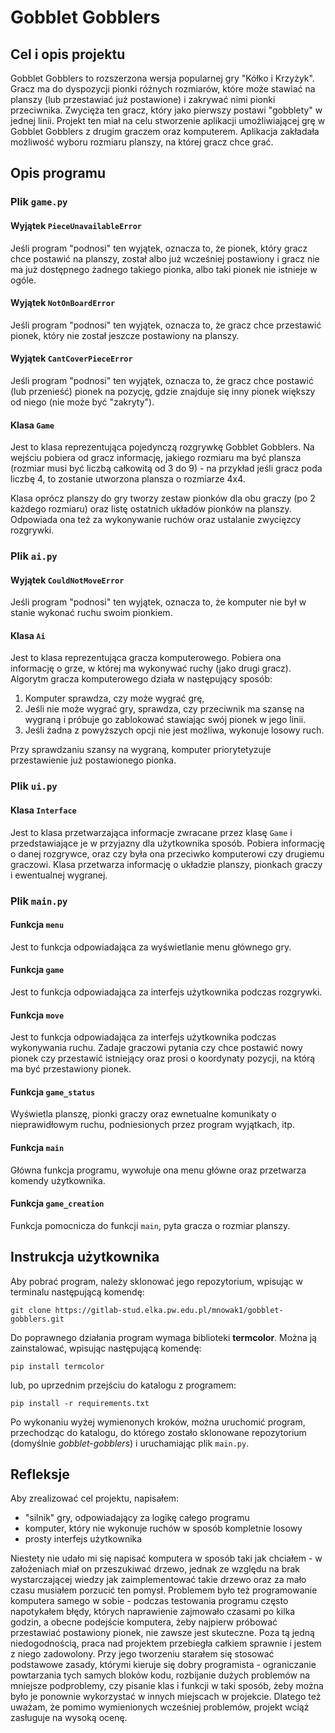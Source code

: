 # Gobblet Gobblers
## Cel i opis projektu
Gobblet Gobblers to rozszerzona wersja popularnej gry "Kółko i Krzyżyk". Gracz ma do dyspozycji pionki różnych rozmiarów, które może stawiać na planszy (lub przestawiać już postawione) i zakrywać nimi pionki przeciwnika. Zwycięża ten gracz, który jako pierwszy postawi "gobblety" w jednej linii. Projekt ten miał na celu stworzenie aplikacji umożliwiającej grę w Gobblet Gobblers z drugim graczem oraz komputerem. Aplikacja zakładała możliwość wyboru rozmiaru planszy, na której gracz chce grać.

## Opis programu
### Plik `game.py`
#### Wyjątek `PieceUnavailableError`
Jeśli program "podnosi" ten wyjątek, oznacza to, że pionek, który gracz chce postawić na planszy, został albo już wcześniej postawiony i gracz nie ma już dostępnego żadnego takiego pionka, albo taki pionek nie istnieje w ogóle.
#### Wyjątek `NotOnBoardError`
Jeśli program "podnosi" ten wyjątek, oznacza to, że gracz chce przestawić pionek, który nie został jeszcze postawiony na planszy.
#### Wyjątek `CantCoverPieceError`
Jeśli program "podnosi" ten wyjątek, oznacza to, że gracz chce postawić (lub przenieść) pionek na pozycję, gdzie znajduje się inny pionek większy od niego (nie może być "zakryty").
#### Klasa `Game`
Jest to klasa reprezentująca pojedynczą rozgrywkę Gobblet Gobblers. Na wejściu pobiera od gracz informację, jakiego rozmiaru ma być plansza (rozmiar musi być liczbą całkowitą od 3 do 9) - na przykład jeśli gracz poda liczbę 4, to zostanie utworzona plansza o rozmiarze 4x4.

Klasa oprócz planszy do gry tworzy zestaw pionków dla obu graczy (po 2 każdego rozmiaru) oraz listę ostatnich układów pionków na planszy. Odpowiada ona też za wykonywanie ruchów oraz ustalanie zwycięzcy rozgrywki.
### Plik `ai.py`
#### Wyjątek `CouldNotMoveError`
Jeśli program "podnosi" ten wyjątek, oznacza to, że komputer nie był w stanie wykonać ruchu swoim pionkiem.
#### Klasa `Ai`
Jest to klasa reprezentująca gracza komputerowego. Pobiera ona informację o grze, w której ma wykonywać ruchy (jako drugi gracz). Algorytm gracza komputerowego działa w następujący sposób:
1. Komputer sprawdza, czy może wygrać grę,
2. Jeśli nie może wygrać gry, sprawdza, czy przeciwnik ma szansę na wygraną i próbuje go zablokować stawiając swój pionek w jego linii.
3. Jeśli żadna z powyższych opcji nie jest możliwa, wykonuje losowy ruch.

Przy sprawdzaniu szansy na wygraną, komputer priorytetyzuje przestawienie już postawionego pionka.
### Plik `ui.py`
#### Klasa `Interface`
Jest to klasa przetwarzająca informacje zwracane przez klasę `Game` i przedstawiające je w przyjazny dla użytkownika sposób. Pobiera informację o danej rozgrywce, oraz czy była ona przeciwko komputerowi czy drugiemu graczowi.
Klasa przetwarza informację o układzie planszy, pionkach graczy i ewentualnej wygranej.
### Plik `main.py`
#### Funkcja `menu`
Jest to funkcja odpowiadająca za wyświetlanie menu głównego gry.
#### Funkcja `game`
Jest to funkcja odpowiadająca za interfejs użytkownika podczas rozgrywki.
#### Funkcja `move`
Jest to funkcja odpowiadająca za interfejs użytkownika podczas wykonywania ruchu. Zadaje graczowi pytania czy chce postawić nowy pionek czy przestawić istniejący oraz prosi o koordynaty pozycji, na którą ma być przestawiony pionek.
#### Funkcja `game_status`
Wyświetla planszę, pionki graczy oraz ewnetualne komunikaty o nieprawidłowym ruchu, podniesionych przez program wyjątkach, itp.
#### Funkcja `main`
Główna funkcja programu, wywołuje ona menu główne oraz przetwarza komendy użytkownika.
#### Funkcja `game_creation`
Funkcja pomocnicza do funkcji `main`, pyta gracza o rozmiar planszy.
## Instrukcja użytkownika
Aby pobrać program, należy sklonować jego repozytorium, wpisując w terminalu następującą komendę:
```
git clone https://gitlab-stud.elka.pw.edu.pl/mnowak1/gobblet-gobblers.git
```
Do poprawnego działania program wymaga biblioteki **termcolor**. Można ją zainstalować, wpisując następującą komendę:
```
pip install termcolor
```
lub, po uprzednim przejściu do katalogu z programem:
```
pip install -r requirements.txt
```
Po wykonaniu wyżej wymienonych kroków, można uruchomić program, przechodząc do katalogu, do którego zostało sklonowane repozytorium (domyślnie *gobblet-gobblers*) i uruchamiając plik `main.py`.
## Refleksje
Aby zrealizować cel projektu, napisałem:
- "silnik" gry, odpowiadający za logikę całego programu
- komputer, który nie wykonuje ruchów w sposób kompletnie losowy
- prosty interfejs użytkownika

Niestety nie udało mi się napisać komputera w sposób taki jak chciałem - w założeniach miał on przeszukiwać drzewo, jednak ze względu na brak wystarczającej wiedzy jak zaimplementować takie drzewo oraz za mało czasu musiałem porzucić ten pomysł.
Problemem było też programowanie komputera samego w sobie - podczas testowania programu często napotykałem błędy, których naprawienie zajmowało czasami po kilka godzin, a obecne podejście komputera, żeby najpierw próbować przestawiać postawiony pionek, nie zawsze jest skuteczne.
Poza tą jedną niedogodnością, praca nad projektem przebiegła całkiem sprawnie i jestem z niego zadowolony.
Przy jego tworzeniu starałem się stosować podstawowe zasady, którymi kieruje się dobry programista - ograniczanie powtarzania tych samych bloków kodu, rozbijanie dużych problemów na mniejsze podproblemy, czy pisanie klas i funkcji w taki sposób, żeby można było je ponownie wykorzystać w innych miejscach w projekcie.
Dlatego też uważam, że pomimo wymienionych wcześniej problemów, projekt wciąż zasługuje na wysoką ocenę.